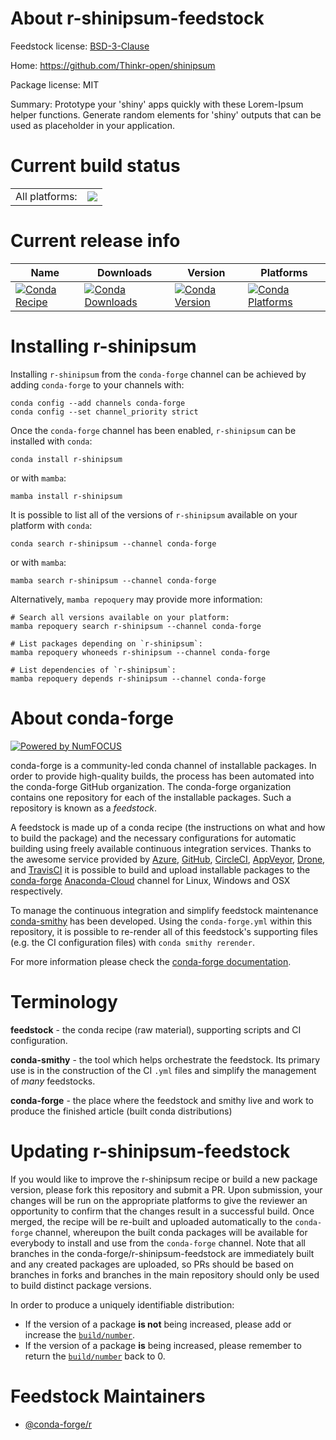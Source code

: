 About r-shinipsum-feedstock
===========================

Feedstock license: [BSD-3-Clause](https://github.com/conda-forge/r-shinipsum-feedstock/blob/main/LICENSE.txt)

Home: https://github.com/Thinkr-open/shinipsum

Package license: MIT

Summary: Prototype your 'shiny' apps quickly with these Lorem-Ipsum helper functions. Generate random elements for 'shiny' outputs that can be used as placeholder in your application.

Current build status
====================


<table><tr><td>All platforms:</td>
    <td>
      <a href="https://dev.azure.com/conda-forge/feedstock-builds/_build/latest?definitionId=19436&branchName=main">
        <img src="https://dev.azure.com/conda-forge/feedstock-builds/_apis/build/status/r-shinipsum-feedstock?branchName=main">
      </a>
    </td>
  </tr>
</table>

Current release info
====================

| Name | Downloads | Version | Platforms |
| --- | --- | --- | --- |
| [![Conda Recipe](https://img.shields.io/badge/recipe-r--shinipsum-green.svg)](https://anaconda.org/conda-forge/r-shinipsum) | [![Conda Downloads](https://img.shields.io/conda/dn/conda-forge/r-shinipsum.svg)](https://anaconda.org/conda-forge/r-shinipsum) | [![Conda Version](https://img.shields.io/conda/vn/conda-forge/r-shinipsum.svg)](https://anaconda.org/conda-forge/r-shinipsum) | [![Conda Platforms](https://img.shields.io/conda/pn/conda-forge/r-shinipsum.svg)](https://anaconda.org/conda-forge/r-shinipsum) |

Installing r-shinipsum
======================

Installing `r-shinipsum` from the `conda-forge` channel can be achieved by adding `conda-forge` to your channels with:

```
conda config --add channels conda-forge
conda config --set channel_priority strict
```

Once the `conda-forge` channel has been enabled, `r-shinipsum` can be installed with `conda`:

```
conda install r-shinipsum
```

or with `mamba`:

```
mamba install r-shinipsum
```

It is possible to list all of the versions of `r-shinipsum` available on your platform with `conda`:

```
conda search r-shinipsum --channel conda-forge
```

or with `mamba`:

```
mamba search r-shinipsum --channel conda-forge
```

Alternatively, `mamba repoquery` may provide more information:

```
# Search all versions available on your platform:
mamba repoquery search r-shinipsum --channel conda-forge

# List packages depending on `r-shinipsum`:
mamba repoquery whoneeds r-shinipsum --channel conda-forge

# List dependencies of `r-shinipsum`:
mamba repoquery depends r-shinipsum --channel conda-forge
```


About conda-forge
=================

[![Powered by
NumFOCUS](https://img.shields.io/badge/powered%20by-NumFOCUS-orange.svg?style=flat&colorA=E1523D&colorB=007D8A)](https://numfocus.org)

conda-forge is a community-led conda channel of installable packages.
In order to provide high-quality builds, the process has been automated into the
conda-forge GitHub organization. The conda-forge organization contains one repository
for each of the installable packages. Such a repository is known as a *feedstock*.

A feedstock is made up of a conda recipe (the instructions on what and how to build
the package) and the necessary configurations for automatic building using freely
available continuous integration services. Thanks to the awesome service provided by
[Azure](https://azure.microsoft.com/en-us/services/devops/), [GitHub](https://github.com/),
[CircleCI](https://circleci.com/), [AppVeyor](https://www.appveyor.com/),
[Drone](https://cloud.drone.io/welcome), and [TravisCI](https://travis-ci.com/)
it is possible to build and upload installable packages to the
[conda-forge](https://anaconda.org/conda-forge) [Anaconda-Cloud](https://anaconda.org/)
channel for Linux, Windows and OSX respectively.

To manage the continuous integration and simplify feedstock maintenance
[conda-smithy](https://github.com/conda-forge/conda-smithy) has been developed.
Using the ``conda-forge.yml`` within this repository, it is possible to re-render all of
this feedstock's supporting files (e.g. the CI configuration files) with ``conda smithy rerender``.

For more information please check the [conda-forge documentation](https://conda-forge.org/docs/).

Terminology
===========

**feedstock** - the conda recipe (raw material), supporting scripts and CI configuration.

**conda-smithy** - the tool which helps orchestrate the feedstock.
                   Its primary use is in the construction of the CI ``.yml`` files
                   and simplify the management of *many* feedstocks.

**conda-forge** - the place where the feedstock and smithy live and work to
                  produce the finished article (built conda distributions)


Updating r-shinipsum-feedstock
==============================

If you would like to improve the r-shinipsum recipe or build a new
package version, please fork this repository and submit a PR. Upon submission,
your changes will be run on the appropriate platforms to give the reviewer an
opportunity to confirm that the changes result in a successful build. Once
merged, the recipe will be re-built and uploaded automatically to the
`conda-forge` channel, whereupon the built conda packages will be available for
everybody to install and use from the `conda-forge` channel.
Note that all branches in the conda-forge/r-shinipsum-feedstock are
immediately built and any created packages are uploaded, so PRs should be based
on branches in forks and branches in the main repository should only be used to
build distinct package versions.

In order to produce a uniquely identifiable distribution:
 * If the version of a package **is not** being increased, please add or increase
   the [``build/number``](https://docs.conda.io/projects/conda-build/en/latest/resources/define-metadata.html#build-number-and-string).
 * If the version of a package **is** being increased, please remember to return
   the [``build/number``](https://docs.conda.io/projects/conda-build/en/latest/resources/define-metadata.html#build-number-and-string)
   back to 0.

Feedstock Maintainers
=====================

* [@conda-forge/r](https://github.com/conda-forge/r/)

